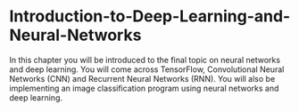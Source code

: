 # Introduction-to-Deep-Learning-and-Neural-Networks
In this chapter you will be introduced to the final topic on neural networks and deep learning. You will come across TensorFlow, Convolutional Neural Networks (CNN) and Recurrent Neural Networks (RNN). You will also be implementing an image classification program using neural networks and deep learning. 
